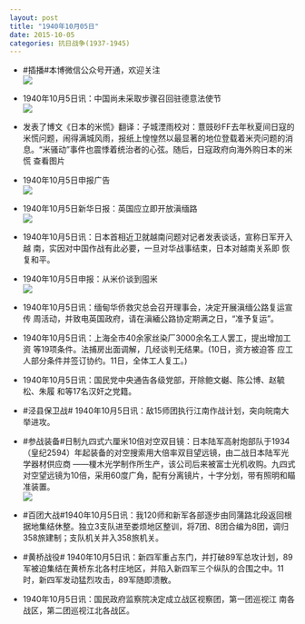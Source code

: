 ```yaml
---
layout: post
title: "1940年10月05日"
date: 2015-10-05
categories: 抗日战争(1937-1945)
---
```


<meta name="referrer" content="no-referrer" />

- #插播#本博微信公众号开通，欢迎关注 <br/><img src="https://ww2.sinaimg.cn/large/aca367d8gw1ewqp8vjfchj209k09kwef.jpg" />

- 1940年10月5日讯：中国尚未采取步骤召回驻德意法使节 <br/><img src="https://ww4.sinaimg.cn/large/aca367d8jw1ewqnlhnwczj203h0hbjs4.jpg" />

- 发表了博文《日本的米慌》翻译：子城湮雨校对：薏豉砂FF去年秋夏间日寇的米慌问题，闹得满城风雨，报纸上惶惶然以最显著的地位登载着米壳问题的消息。“米骚动”事件也震悸着统治者的心弦。随后，日寇政府向海外购日本的米慌  查看图片

- 1940年10月5日申报广告 <br/><img src="https://ww3.sinaimg.cn/large/aca367d8jw1ewqlvqph0zj20p50gsq84.jpg" />

- 1940年10月5日新华日报：英国应立即开放滇缅路 <br/><img src="https://ww2.sinaimg.cn/large/aca367d8jw1ewqkpypd24j211y0hjtex.jpg" />

- 1940年10月5日讯：日本首相近卫就越南问题对记者发表谈话，宣称日军开入越 南，实因对中国作战有此必要，一旦对华战事结束，日本对越南关系即 恢复和平。 

- 1940年10月5日申报：从米价谈到囤米 <br/><img src="https://ww4.sinaimg.cn/large/aca367d8jw1ewqizk341zj20p30y4tso.jpg" />

- 1940年10月5日讯：缅甸华侨救灾总会召开理事会，决定开展滇缅公路复运宣传 周活动，并致电英国政府，请在滇緬公路协定期满之日，“准予复运”。 

- 1940年10月5日讯：上海全市40余家丝染厂3000余名工人罢工，提出增加工资 等19项条件。法捕房出面调解，几经谈判无结果。(10日，资方被迫答 应工人部分条件并签订协约。11日，全体工人复工。) 

- 1940年10月5日讯：国民党中央通告各级党部，开除鲍文樾、陈公博、赵毓松、朱履 和等17名汉奸之党籍。 

- #泾县保卫战# 1940年10月5日讯：敌15师团执行江南作战计划，突向皖南大举进攻。 

- #参战装备#日制九四式六厘米10倍对空双目镜：日本陆军高射炮部队于1934（皇纪2594）年起装备的对空搜索用大倍率双目望远镜，由二战日本陆军光学器材供应商 ——榎木光学制作所生产，该公司后来被富士光机收购。九四式对空望远镜为10倍，采用60度广角，配有分离镜片，十字分划，带有照明和瞄准装置。 <br/><img src="https://ww3.sinaimg.cn/large/aca367d8jw1ewq12jyzinj202l09wjrt.jpg" />

- #百团大战#1940年10月5日讯：我120师和新军各部逐步由同蒲路北段返回根据地集结休整。独立3支队进至娄烦地区整训，将7团、8团合编为8团，调归358旅建制；支队机关并入358旅机关。 

- #黄桥战役# 1940年10月5日讯：新四军重占东门，并打破89军总攻计划，89军被迫集结在黄桥东北各村庄地区，并陷入新四军三个纵队的合围之中。11时，新四军发动猛烈攻击，89军随即溃散。 

- 1940年10月5日讯：国民政府监察院决定成立战区视察团，第一团巡视江 南各战区，第二团巡视江北各战区。 

